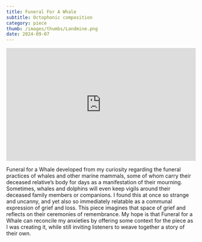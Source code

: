 ```yaml
---
title: Funeral For A Whale
subtitle: Octophonic composition
category: piece
thumb: /images/thumbs/Landmine.png
date: 2024-09-07
---
```


<iframe width="100%" height="300" scrolling="no" frameborder="no" allow="autoplay" src="https://w.soundcloud.com/player/?url=https%3A//api.soundcloud.com/tracks/1579370594&color=%23ff5500&auto_play=false&hide_related=false&show_comments=true&show_user=true&show_reposts=false&show_teaser=true&visual=true"></iframe>

Funeral for a Whale developed from my curiosity regarding the funeral practices of whales and other marine mammals, some of whom carry their deceased relative’s body for days as a manifestation of their mourning. Sometimes, whales and dolphins will even keep vigils around their deceased family members or companions. I found this at once so strange and uncanny, and yet also so immediately relatable as a communal expression of grief and loss. This piece imagines that space of grief and reflects on their ceremonies of remembrance. My hope is that Funeral for a Whale can reconcile my anxieties by offering some context for the piece as I was creating it, while still inviting listeners to weave together a story of their own.